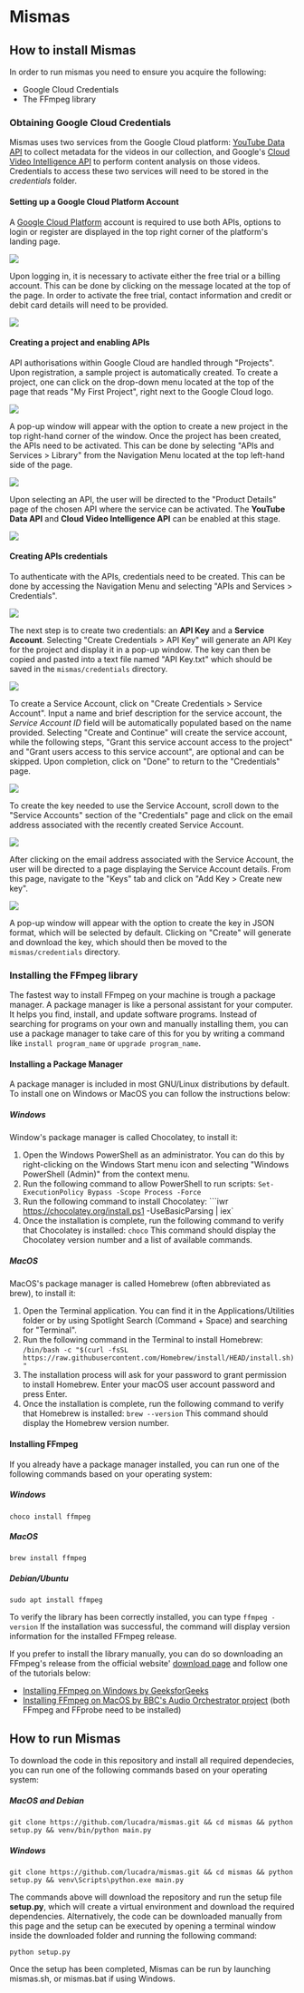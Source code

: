 # Mismas 

## How to install Mismas
In order to run mismas you need to ensure you acquire the following:
- Google Cloud Credentials
- The FFmpeg library

### Obtaining Google Cloud Credentials
Mismas uses two services from the Google Cloud platform: [YouTube Data API](https://developers.google.com/youtube/v3) to collect metadata for the videos in our collection, and Google's [Cloud Video Intelligence API](https://cloud.google.com/video-intelligence) to perform content analysis on those videos. Credentials to access these two services will need to be stored in the *credentials* folder.

#### Setting up a Google Cloud Platform Account
A [Google Cloud Platform](https://cloud.google.com) account is required to use both APIs, options to login or register are displayed in the top right corner of the platform's landing page.

![](https://i.postimg.cc/5N7dDsVX/SS01.png)

Upon logging in, it is necessary to activate either the free trial or a billing account. This can be done by clicking on the message located at the top of the page. In order to activate the free trial, contact information and credit or debit card details will need to be provided.

![](https://i.postimg.cc/xTTVsWWr/SS02.png)

#### Creating a project and enabling APIs
API authorisations within Google Cloud are handled through "Projects". Upon registration, a sample project is automatically created. To create a project, one can click on the drop-down menu located at the top of the page that reads "My First Project", right next to the Google Cloud logo.

![](https://i.postimg.cc/vTGwwjTV/SS03.png)

A pop-up window will appear with the option to create a new project in the top right-hand corner of the window. Once the project has been created, the APIs need to be activated. This can be done by selecting "APIs and Services > Library" from the Navigation Menu located at the top left-hand side of the page.

![](https://i.postimg.cc/vBFd3DdX/SS04.png)

Upon selecting an API, the user will be directed to the "Product Details" page of the chosen API where the service can be activated. The **YouTube Data API** and **Cloud Video Intelligence API** can be enabled at this stage.

![](https://i.postimg.cc/pdnHfz3p/SS05.png)

#### Creating APIs credentials
To authenticate with the APIs, credentials need to be created. This can be done by accessing the Navigation Menu and selecting "APIs and Services > Credentials".

![](https://i.postimg.cc/mkVfLw16/SS06.png)

The next step is to create two credentials: an **API Key** and a **Service Account**. Selecting "Create Credentials > API Key" will generate an API Key for the project and display it in a pop-up window. The key can then be copied and pasted into a text file named "API Key.txt" which should be saved in the `mismas/credentials` directory.

![](https://i.postimg.cc/9MdHSVm2/SS07.png)

To create a Service Account, click on "Create Credentials > Service Account". Input a name and brief description for the service account, the _Service Account ID_ field will be automatically populated based on the name provided. Selecting "Create and Continue" will create the service account, while the following steps, "Grant this service account access to the project" and "Grant users access to this service account", are optional and can be skipped. Upon completion, click on "Done" to return to the "Credentials" page.

![](https://i.postimg.cc/gcKPHYtq/SS08.png)

To create the key needed to use the Service Account, scroll down to the "Service Accounts" section of the "Credentials" page and click on the email address associated with the recently created Service Account.

![](https://i.postimg.cc/Vkhw0DGx/SS09.png)

After clicking on the email address associated with the Service Account, the user will be directed to a page displaying the Service Account details. From this page, navigate to the "Keys" tab and click on "Add Key > Create new key".

![](https://i.postimg.cc/T31GPZ9j/SS10.png)

A pop-up window will appear with the option to create the key in JSON format, which will be selected by default. Clicking on "Create" will generate and download the key, which should then be moved to the `mismas/credentials` directory.

### Installing the FFmpeg library
The fastest way to install FFmpeg on your machine is trough a package manager. A package manager is like a personal assistant for your computer. It helps you find, install, and update software programs. Instead of searching for programs on your own and manually installing them, you can use a package manager to take care of this for you by writing a command like `install program_name` or `upgrade program_name`. 

#### Installing a Package Manager
A package manager is included in most GNU/Linux distributions by default. To install one on Windows or MacOS you can follow the instructions below:

##### Windows
Window's package manager is called Chocolatey, to install it:
 1. Open the Windows PowerShell as an administrator. You can do this by right-clicking on the Windows Start menu icon and selecting "Windows PowerShell (Admin)" from the context menu.
 2. Run the following command to allow PowerShell to run scripts:
```Set-ExecutionPolicy Bypass -Scope Process -Force```
 3. Run the following command to install Chocolatey:
```iwr https://chocolatey.org/install.ps1 -UseBasicParsing | iex`
 4. Once the installation is complete, run the following command to verify that Chocolatey is installed:
```choco```
 This command should display the Chocolatey version number and a list of available commands.

##### MacOS
MacOS's package manager is called Homebrew (often abbreviated as brew), to install it:
1.  Open the Terminal application. You can find it in the Applications/Utilities folder or by using Spotlight Search (Command + Space) and searching for "Terminal".
2.  Run the following command in the Terminal to install Homebrew:
```/bin/bash -c "$(curl -fsSL https://raw.githubusercontent.com/Homebrew/install/HEAD/install.sh)"```
3. The installation process will ask for your password to grant permission to install Homebrew. Enter your macOS user account password and press Enter.
4. Once the installation is complete, run the following command to verify that Homebrew is installed:
```brew --version```
This command should display the Homebrew version number.


#### Installing FFmpeg
If you already have a package manager installed, you can run one of the following commands based on your operating system:

##### Windows
```choco install ffmpeg```
##### MacOS
```brew install ffmpeg```
##### Debian/Ubuntu
```sudo apt install ffmpeg```

To verify the library has been correctly installed, you can type
```ffmpeg -version```
If the installation was successful, the command will display version information for the installed FFmpeg release. 

If you prefer to install the library manually, you can do so downloading an FFmpeg's release from the official website' [download page](https://ffmpeg.org/download.html) and follow one of the tutorials below:
 - [Installing FFmpeg on Windows by GeeksforGeeks](https://www.geeksforgeeks.org/how-to-install-ffmpeg-on-windows/)
 - [Installing FFmpeg on MacOS by BBC's Audio Orchestrator project](https://bbc.github.io/bbcat-orchestration-docs/installation-mac-manual/) (both FFmpeg and FFprobe need to be installed)

## How to run Mismas
To download the code in this repository and install all required dependecies, you can run one of the following commands based on your operating system:

##### MacOS and Debian
```git clone https://github.com/lucadra/mismas.git && cd mismas && python setup.py && venv/bin/python main.py```
##### Windows
```git clone https://github.com/lucadra/mismas.git && cd mismas && python setup.py && venv\Scripts\python.exe main.py```

The commands above will download the repository and run the setup file **setup.py**, which will create a virtual environment and download the required dependencies. Alternatively, the code can be downloaded manually from this page and the setup can be executed by opening a terminal window inside the downloaded folder and running the following command:

`python setup.py`

Once the setup has been completed, Mismas can be run by launching mismas.sh, or mismas.bat if using Windows.
